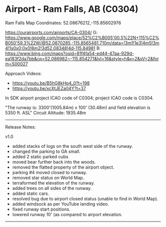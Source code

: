 # Airport - Ram Falls, AB (C0304)

Ram Falls Map Coordinates: 52.08676212,-115.85602976

https://ourairports.com/airports/CA-0304/
G: https://www.google.com/maps/place/52%C2%B005'00.5%22N+115%C2%B050'59.3%22W/@52.0870285,-115.8565481,710m/data=!3m1!1e3!4m5!3m4!1s0x0:0x0!8m2!3d52.08348!4d-115.84981
B: https://www.bing.com/maps?osid=81f4fa54-ed44-47aa-929d-ea183f2da7bb&cp=52.086982~-115.854271&lvl=16&style=h&v=2&sV=2&form=S00027

Approach Videos: 
- https://youtu.be/B5hG8kHp4_0?t=198
- https://youtu.be/xcXtJEZa04Y?t=37

In SDK airport project ICAO code of C0304; project ICAO code is C0304.

"The runway is: 3300'(1005.84m) x 100' (30.48m) and field elevation is 5350 ft. ASL"
Circuit Altitude: 1935.48m
 
------------------
Release Notes:

v1.0
- added stacks of logs on the south west side of the runway.
- changed the parking to GA small.
- added 2 static parked cubs
- moved bear further back into the woods.
- removed the flatted property of the airport object.
- parking #4 moved closed to runway.
- removed star status on World Map.
- terraformed the elevation of the runway.
- added trees on all sides of the runway.
- added static cars.
- resolved bug due to airport closed status (unable to find in World Map).
- added windsock as per YouTube landing video.
- fixed runway start positions.
- lowered runway 10' (as compared to airport elevation.
------------------

